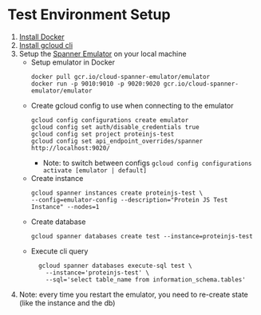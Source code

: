 # Test Environment Setup

1. [Install Docker](https://docs.docker.com/desktop/install/mac-install/)
2. [Install gcloud cli](https://cloud.google.com/sdk/docs/install)
3. Setup the [Spanner Emulator](https://cloud.google.com/spanner/docs/emulator#linux-macos) on your local machine
   - Setup emulator in Docker
     ```
     docker pull gcr.io/cloud-spanner-emulator/emulator
     docker run -p 9010:9010 -p 9020:9020 gcr.io/cloud-spanner-emulator/emulator
     ```
   - Create gcloud config to use when connecting to the emulator
     ```
     gcloud config configurations create emulator
     gcloud config set auth/disable_credentials true
     gcloud config set project proteinjs-test
     gcloud config set api_endpoint_overrides/spanner http://localhost:9020/
     ```
     - Note: to switch between configs `gcloud config configurations activate [emulator | default]`
   - Create instance
     ```
     gcloud spanner instances create proteinjs-test \
     --config=emulator-config --description="Protein JS Test Instance" --nodes=1
     ```
   - Create database
     ```
     gcloud spanner databases create test --instance=proteinjs-test
     ```
   - Execute cli query
     ```
       gcloud spanner databases execute-sql test \
         --instance='proteinjs-test' \
         --sql='select table_name from information_schema.tables'
     ```
4. Note: every time you restart the emulator, you need to re-create state (like the instance and the db)
